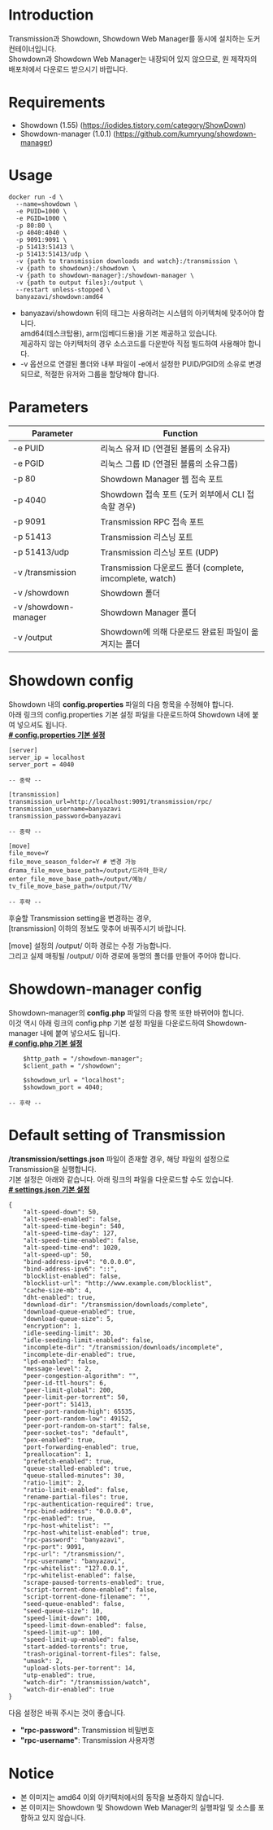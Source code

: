 # Introduction
Transmission과 Showdown, Showdown Web Manager를 동시에 설치하는 도커 컨테이너입니다.  
Showdown과 Showdown Web Manager는 내장되어 있지 않으므로, 원 제작자의 배포처에서 다운로드 받으시기 바랍니다.

# Requirements
- Showdown (1.55) (https://iodides.tistory.com/category/ShowDown)
- Showdown-manager (1.0.1) (https://github.com/kumryung/showdown-manager)

# Usage
```
docker run -d \
  --name=showdown \
  -e PUID=1000 \
  -e PGID=1000 \
  -p 80:80 \
  -p 4040:4040 \
  -p 9091:9091 \
  -p 51413:51413 \
  -p 51413:51413/udp \
  -v {path to transmission downloads and watch}:/transmission \
  -v {path to showdown}:/showdown \
  -v {path to showdown-manager}:/showdown-manager \
  -v {path to output files}:/output \
  --restart unless-stopped \
  banyazavi/showdown:amd64
```

- banyazavi/showdown 뒤의 태그는 사용하려는 시스템의 아키텍처에 맞추어야 합니다.  
  amd64(데스크탑용), arm(임베디드용)을 기본 제공하고 있습니다.  
  제공하지 않는 아키텍처의 경우 소스코드를 다운받아 직접 빌드하여 사용해야 합니다.
- -v 옵션으로 연결된 폴더와 내부 파일이 -e에서 설정한 PUID/PGID의 소유로 변경되므로, 적절한 유저와 그룹을 할당해야 합니다.

# Parameters
Parameter|Function
---|---
-e PUID|리눅스 유저 ID (연결된 볼륨의 소유자)
-e PGID|리눅스 그룹 ID (연결된 볼륨의 소유그룹)
-p 80|Showdown Manager 웹 접속 포트
-p 4040|Showdown 접속 포트 (도커 외부에서 CLI 접속할 경우)
-p 9091|Transmission RPC 접속 포트
-p 51413|Transmission 리스닝 포트
-p 51413/udp|Transmission 리스닝 포트 (UDP)
-v /transmission|Transmission 다운로드 폴더 (complete, imcomplete, watch)
-v /showdown|Showdown 폴더
-v /showdown-manager|Showdown Manager 폴더
-v /output|Showdown에 의해 다운로드 완료된 파일이 옮겨지는 폴더

# Showdown config
Showdown 내의 **config.properties** 파일의 다음 항목을 수정해야 합니다.  
아래 링크의 config.properties 기본 설정 파일을 다운로드하여 Showdown 내에 붙여 넣으셔도 됩니다.  
**[# config.properties 기본 설정](https://raw.githubusercontent.com/banyazavi/showdown-docker/master/defaults/config.properties)**

```
[server]
server_ip = localhost
server_port = 4040

-- 중략 --

[transmission]
transmission_url=http://localhost:9091/transmission/rpc/
transmission_username=banyazavi
transmission_password=banyazavi

-- 중략 --

[move]
file_move=Y
file_move_season_folder=Y # 변경 가능
drama_file_move_base_path=/output/드라마_한국/
enter_file_move_base_path=/output/예능/
tv_file_move_base_path=/output/TV/

-- 후략 --
```

후술할 Transmission setting을 변경하는 경우,  
[transmission] 이하의 정보도 맞추어 바꿔주시기 바랍니다.

[move] 설정의 /output/ 이하 경로는 수정 가능합니다.  
그리고 실제 매핑될 /output/ 이하 경로에 동명의 폴더를 만들어 주어야 합니다.

# Showdown-manager config
Showdown-manager의 **config.php** 파일의 다음 항목 또한 바뀌어야 합니다.  
이것 역시 아래 링크의 config.php 기본 설정 파일을 다운로드하여 Showdown-manager 내에 붙여 넣으셔도 됩니다.  
**[# config.php 기본 설정](https://raw.githubusercontent.com/banyazavi/showdown-docker/master/defaults/config.php)**

```
    $http_path = "/showdown-manager";
    $client_path = "/showdown";

    $showdown_url = "localhost";
    $showdown_port = 4040;

-- 후략 --
```

# Default setting of Transmission
**/transmission/settings.json** 파일이 존재할 경우, 해당 파일의 설정으로 Transmission을 실행합니다.  
기본 설정은 아래와 같습니다. 아래 링크의 파일을 다운로드할 수도 있습니다.  
**[# settings.json 기본 설정](https://raw.githubusercontent.com/banyazavi/showdown-docker/master/defaults/settings.json)**

```
{
    "alt-speed-down": 50,
    "alt-speed-enabled": false,
    "alt-speed-time-begin": 540,
    "alt-speed-time-day": 127,
    "alt-speed-time-enabled": false,
    "alt-speed-time-end": 1020,
    "alt-speed-up": 50,
    "bind-address-ipv4": "0.0.0.0",
    "bind-address-ipv6": "::",
    "blocklist-enabled": false,
    "blocklist-url": "http://www.example.com/blocklist",
    "cache-size-mb": 4,
    "dht-enabled": true,
    "download-dir": "/transmission/downloads/complete",
    "download-queue-enabled": true,
    "download-queue-size": 5,
    "encryption": 1,
    "idle-seeding-limit": 30,
    "idle-seeding-limit-enabled": false,
    "incomplete-dir": "/transmission/downloads/incomplete",
    "incomplete-dir-enabled": true,
    "lpd-enabled": false,
    "message-level": 2,
    "peer-congestion-algorithm": "",
    "peer-id-ttl-hours": 6,
    "peer-limit-global": 200,
    "peer-limit-per-torrent": 50,
    "peer-port": 51413,
    "peer-port-random-high": 65535,
    "peer-port-random-low": 49152,
    "peer-port-random-on-start": false,
    "peer-socket-tos": "default",
    "pex-enabled": true,
    "port-forwarding-enabled": true,
    "preallocation": 1,
    "prefetch-enabled": true,
    "queue-stalled-enabled": true,
    "queue-stalled-minutes": 30,
    "ratio-limit": 2,
    "ratio-limit-enabled": false,
    "rename-partial-files": true,
    "rpc-authentication-required": true,
    "rpc-bind-address": "0.0.0.0",
    "rpc-enabled": true,
    "rpc-host-whitelist": "",
    "rpc-host-whitelist-enabled": true,
    "rpc-password": "banyazavi",
    "rpc-port": 9091,
    "rpc-url": "/transmission/",
    "rpc-username": "banyazavi",
    "rpc-whitelist": "127.0.0.1",
    "rpc-whitelist-enabled": false,
    "scrape-paused-torrents-enabled": true,
    "script-torrent-done-enabled": false,
    "script-torrent-done-filename": "",
    "seed-queue-enabled": false,
    "seed-queue-size": 10,
    "speed-limit-down": 100,
    "speed-limit-down-enabled": false,
    "speed-limit-up": 100,
    "speed-limit-up-enabled": false,
    "start-added-torrents": true,
    "trash-original-torrent-files": false,
    "umask": 2,
    "upload-slots-per-torrent": 14,
    "utp-enabled": true,
    "watch-dir": "/transmission/watch",
    "watch-dir-enabled": true
}
```

다음 설정은 바꿔 주시는 것이 좋습니다.
- **"rpc-password"**: Transmission 비밀번호
- **"rpc-username"**: Transmission 사용자명

# Notice
- 본 이미지는 amd64 이외 아키텍처에서의 동작을 보증하지 않습니다.
- 본 이미지는 Showdown 및 Showdown Web Manager의 실행파일 및 소스를 포함하고 있지 않습니다.
